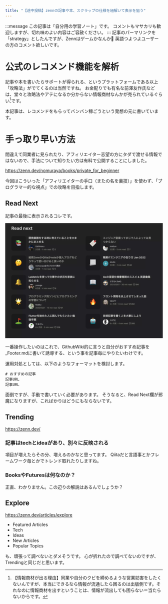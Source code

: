 ```yaml
---
title: "【途中投稿】zennの記事や本、スクラップの仕様を紐解いて表示を狙う"
---
```


:::message
この記事は「自分用の学習ノート」です。
コメントもマサカリも歓迎しますが、切れ味のよい内容はご容赦ください。
:::
記事のパーマリンクを「strategy」としたんですが、Zennはゲームかなんか🤔
英語つよつよユーザーの方のコメント欲しいです。

# 公式のレコメンド機能を解析
記事や本を書いたらサポートが得られる、というプラットフォームである以上「攻略法」がでてくるのは当然ですね。
お金配りでも有名な前澤友作氏などは、堂々と攻略法やアテになるか分からない情報商材なんかが売られているぐらい[^1]です。
[^1]: 【情報商材が出る理由】同業や自分のクビを締めるような営業妨害をしたくないんですが、本当にできるなら情報が流通したら困るのは出版側です。それなのに情報商材を出すということは、情報が流出しても困らない＝当たらないからです。

本記事は、レコメンドをもらってバンバン稼ごうという発想の元に書いています。

# 手っ取り早い方法
間違えて同業者に見られたり、アフィリエイター志望の方にタダで渡せる情報ではないので、手法について知りたい方は有料で公開することにしました。

https://zenn.dev/nomuraya/books/private_for_beginner

今回はこういった「アフィリエイターの手口（またの名を裏技）」を使わず、「プログラマー的な視点」での攻略を目指します。

## Read Next
記事の最後に表示されるコレです。

![](https://raw.githubusercontent.com/shimajima-eiji/__Backup_Images/main/Zenn/book/for_zenn_beginner/read_next.webp)

一番操作したいのはこれで、GithubWiki的に言うと自分がおすすめ記事を_Footer.mdに書いて誘導する、という事を記事毎にやりたいわけです。

運用対処としては、以下のようなフォーマットを検討します。

```
# おすすめの記事
記事URL
記事URL
```

面倒ですが、手動で書いていく必要があります。
そうなると、Read Next欄が邪魔になりますが、こればかりはどうにもならないです。

## Trending
https://zenn.dev/

### 記事はtechとideaがあり、別々に反映される
項目が増えたらその分、増えるのかなと思ってます。
Qiitaだと言語事とかフレームワーク毎とかでトレンド取れたりしますね。

### BooksやFuturesは何なのか？
正直、わかりません。この辺りの解説はあるんでしょうか？

## Explore
https://zenn.dev/articles/explore

- Featured Articles
- Tech
- Ideas
- New Articles
- Popular Topics

も、頑張って調べないとダメそうです。
心が折れたので調べてないのですが、Trendingと同じだと思います。
